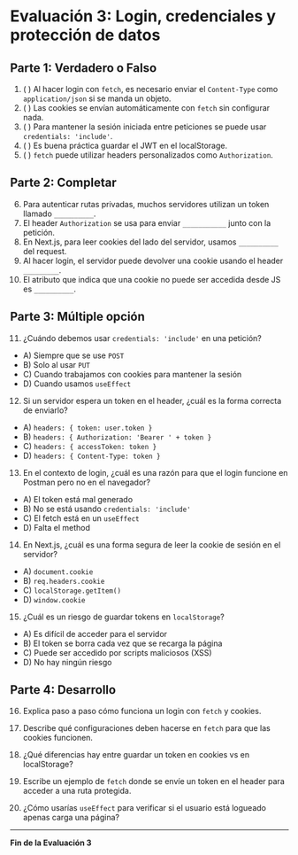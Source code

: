 # Evaluación 3: Login, credenciales y protección de datos

## Parte 1: Verdadero o Falso

1. ( ) Al hacer login con `fetch`, es necesario enviar el `Content-Type` como `application/json` si se manda un objeto.
2. ( ) Las cookies se envían automáticamente con `fetch` sin configurar nada.
3. ( ) Para mantener la sesión iniciada entre peticiones se puede usar `credentials: 'include'`.
4. ( ) Es buena práctica guardar el JWT en el localStorage.
5. ( ) `fetch` puede utilizar headers personalizados como `Authorization`.

## Parte 2: Completar

6. Para autenticar rutas privadas, muchos servidores utilizan un token llamado `__________`.
7. El header `Authorization` se usa para enviar `___________` junto con la petición.
8. En Next.js, para leer cookies del lado del servidor, usamos `__________` del request.
9. Al hacer login, el servidor puede devolver una cookie usando el header `_________`.
10. El atributo que indica que una cookie no puede ser accedida desde JS es `__________`.

## Parte 3: Múltiple opción

11. ¿Cuándo debemos usar `credentials: 'include'` en una petición?

* A) Siempre que se use `POST`
* B) Solo al usar `PUT`
* C) Cuando trabajamos con cookies para mantener la sesión
* D) Cuando usamos `useEffect`

12. Si un servidor espera un token en el header, ¿cuál es la forma correcta de enviarlo?

* A) `headers: { token: user.token }`
* B) `headers: { Authorization: 'Bearer ' + token }`
* C) `headers: { accessToken: token }`
* D) `headers: { Content-Type: token }`

13. En el contexto de login, ¿cuál es una razón para que el login funcione en Postman pero no en el navegador?

* A) El token está mal generado
* B) No se está usando `credentials: 'include'`
* C) El fetch está en un `useEffect`
* D) Falta el method

14. En Next.js, ¿cuál es una forma segura de leer la cookie de sesión en el servidor?

* A) `document.cookie`
* B) `req.headers.cookie`
* C) `localStorage.getItem()`
* D) `window.cookie`

15. ¿Cuál es un riesgo de guardar tokens en `localStorage`?

* A) Es difícil de acceder para el servidor
* B) El token se borra cada vez que se recarga la página
* C) Puede ser accedido por scripts maliciosos (XSS)
* D) No hay ningún riesgo

## Parte 4: Desarrollo

16. Explica paso a paso cómo funciona un login con `fetch` y cookies.

17. Describe qué configuraciones deben hacerse en `fetch` para que las cookies funcionen.

18. ¿Qué diferencias hay entre guardar un token en cookies vs en localStorage?

19. Escribe un ejemplo de `fetch` donde se envíe un token en el header para acceder a una ruta protegida.

20. ¿Cómo usarías `useEffect` para verificar si el usuario está logueado apenas carga una página?

---

**Fin de la Evaluación 3**
